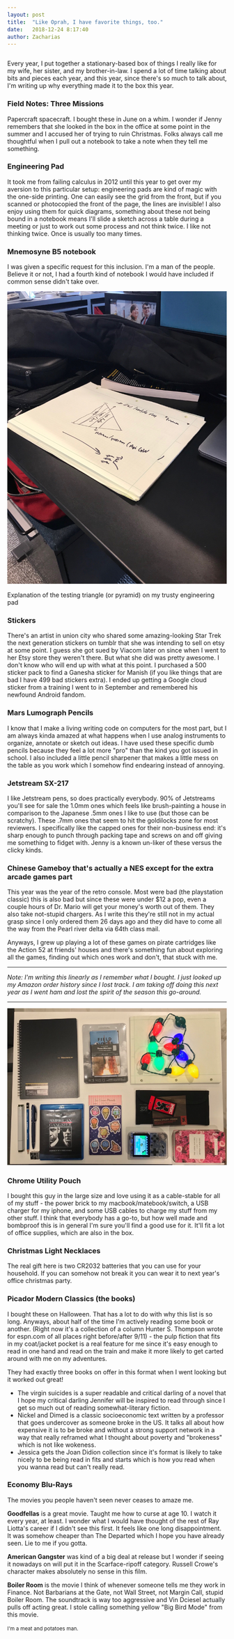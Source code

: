 ```yaml
---
layout: post
title:  "Like Oprah, I have favorite things, too."
date:   2018-12-24 8:17:40
author: Zacharias
---
```


<style>
	h3 { margin-bottom: 1em; }
</style>

<div class="container">

<div class="row">
	<div class="col-md-12">
	<p class="lead" style="padding-top:1em;">Every year, I put together a stationary-based box of things I really like for my wife, her sister, and my brother-in-law. I spend a lot of time talking about bits and pieces each year, and this year, since there's so much to talk about, I'm writing up why everything made it to the box this year.</p>
	</div>
</div>


<div class="row">

<div class="col-md-8">

<h3>Field Notes: Three Missions</h3>

<p>Papercraft spacecraft. I bought these in June on a whim. I wonder if Jenny remembers that she looked in the box in the office at some point in the summer and I accused her of trying to ruin Christmas. Folks always call me thoughtful when I pull out a notebook to take a note when they tell me something.</p>


<h3>Engineering Pad</h3>
<p>It took me from failing calculus in 2012 until this year to get over my aversion to this particular setup: engineering pads are kind of magic with the one-side printing. One can easily see the grid from the front, but if you scanned or photocopied the front of the page, the lines are invisible! I also enjoy using them for quick diagrams, something about these not being bound in a notebook means I'll slide a sketch across a table during a meeting or just to work out some process and not think twice. I like not thinking twice. Once is usually too many times.</p>

<h3>Mnemosyne B5 notebook</h3>

<p>I was given a specific request for this inclusion. I'm a man of the people. Believe it or not, I had a fourth kind of notebook I would have included if common sense didn't take over.</p>

</div>


<div class="col-md-4">
	<img src="/assets/xmas1.jpg" class="img img-responsive">
    <p>Explanation of the testing triangle (or pyramid) on my trusty engineering pad</p>
</div>

</div>

<h3>Stickers</h3>

<p>There's an artist in union city who shared some amazing-looking Star Trek the next generation stickers on tumblr that she was intending to sell on etsy at some point. I guess she got sued by Viacom later on since when I went to her Etsy store they weren't there. But what she did was pretty awesome. I don't know who will end up with what at this point. I purchased a 500 sticker pack to find a Ganesha sticker for Manish (if you like things that are bad I have 499 bad stickers extra). I ended up getting a Google cloud sticker from a training I went to in September and remembered his newfound Android fandom.</p>


<h3>Mars Lumograph Pencils</h3>

<p>I know that I make a living writing code on computers for the most part, but I am always kinda amazed at what happens when I use analog instruments to organize, annotate or sketch out ideas. I have used these specific dumb pencils because they feel a lot more "pro" than the kind you got issued in school. I also included a little pencil sharpener that makes a little mess on the table as you work which I somehow find endearing instead of annoying.</p>

<h3>Jetstream SX-217</h3>

<p>I like Jetstream pens, so does practically everybody. 90% of Jetstreams you'll see for sale the 1.0mm ones which feels like brush-painting a house in comparison to the Japanese .5mm ones I like to use (but those can be scratchy). These .7mm ones that seem to hit the goldilocks zone for most reviewers. I specifically like the capped ones for their non-business end: it's sharp enough to punch through packing tape and screws on and off giving me something to fidget with. Jenny is a known un-liker of these versus the clicky kinds.</p>

<h3>Chinese Gameboy that's actually a NES except for the extra arcade games part</h3>

<p>This year was the year of the retro console. Most were bad (the playstation classic) this is also bad but since these were under $12 a pop, even a couple hours of Dr. Mario will get your money's worth out of them. They also take not-stupid chargers. As I write this they're still not in my actual grasp since I only ordered them 26 days ago and they did have to come all the way from the Pearl river delta via 64th class mail.</p>
 

<p>Anyways, I grew up playing a lot of these games on pirate cartridges like the Action 52 at friends' houses and there's something fun about exploring all the games, finding out which ones work and don't, that stuck with me.</p>

<hr />

<p><em>Note: I'm writing this linearly as I remember what I bought. I just looked up my Amazon order history since I lost track. I am taking off doing this next year as I went ham and lost the spirit of the season this go-around.</em></p>

<hr />


<div class="row">
    <div class="col-md-12">
	    <img src="/assets/xmas2.jpg" class="img img-responsive">
    </div>
</div>


<h3>Chrome Utility Pouch</h3>

<p>I bought this guy in the large size and love using it as a cable-stable for all of my stuff - the power brick to my macbook/matebook/switch, a USB charger for my iphone, and some USB cables to charge my stuff from my other stuff. I think that everybody has a go-to, but how well made and bombproof this is in general I'm sure you'll find a good use for it. It'll fit a lot of office supplies, which are also in the box.</p>

<h3>Christmas Light Necklaces</h3>

<p>The real gift here is two CR2032 batteries that you can use for your household. If you can somehow not break it you can wear it to next year's office christmas party.</p>

<h3>Picador Modern Classics (the books)</h3>

<p>I bought these on Halloween. That has a lot to do with why this list is so long. Anyways, about half of the time I'm actively reading some book or another. (Right now it's a collection of a column Hunter S. Thompson wrote for espn.com of all places right before/after 9/11) - the pulp fiction that fits in my coat/jacket pocket is a real feature for me since it's easy enough to read in one hand and read on the train and make it more likely to get carted around with me on my adventures.</p>

<p>They had exactly three books on offer in this format when I went looking but it worked out great!</p>

<ul>
    <li>The virgin suicides is a super readable and critical darling of a novel that I hope my critical darling Jennifer will be inspired to read through since I get so much out of reading somewhat-literary fiction.</li>
    <li>Nickel and Dimed is a classic socioeconomic text written by a professor that goes undercover as someone broke in the US. It talks all about how expensive it is to be broke and without a strong support network in a way that really reframed what I thought about poverty and "brokeness" which is not like wokeness.</li>
    <li>Jessica gets the Joan Didion collection since it's format is likely to take nicely to be being read in fits and starts which is how you read when you wanna read but can't really read.</li>
</ul>

<h3>Economy Blu-Rays</h3>

<p>The movies you people haven't seen never ceases to amaze me.</p>

<p><strong>Goodfellas</strong> is a great movie. Taught me how to curse at age 10. I watch it every year, at least. I wonder what I would have thought of the rest of Ray Liotta's career if I didn't see this first. It feels like one long disappointment. It was somehow cheaper than The Departed which I hope you have already seen. Lie to me if you gotta.</p>

<p><strong>American Gangster</strong> was kind of a big deal at release but I wonder if seeing it nowadays on will put it in the Scarface-ripoff category. Russell Crowe's character makes absolutely no sense in this film.</p>

<p><strong>Boiler Room</strong> is the movie I think of whenever someone tells me they work in Finance. Not Barbarians at the Gate, not Wall Street, not Margin Call, stupid Boiler Room. The soundtrack is way too aggressive and Vin Dciesel actually pulls off acting great. I stole calling something yellow "Big Bird Mode" from this movie.</p>


<p><small>I'm a meat and potatoes man.</small></p>